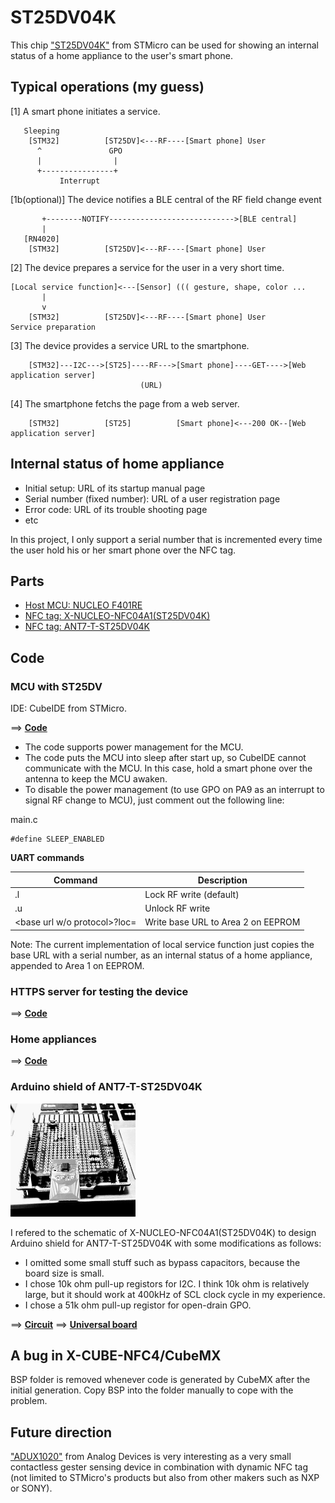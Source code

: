 # ST25DV04K

This chip ["ST25DV04K"](https://www.st.com/en/nfc/st25dv-i2c-series-dynamic-nfc-tags.html) from STMicro can be used for showing an internal status of a home appliance to the user's smart phone.

## Typical operations (my guess)

[1] A smart phone initiates a service.

```
   Sleeping                                         
    [STM32]          [ST25DV]<---RF----[Smart phone] User
      ^               GPO                           
      |                |
      +----------------+
           Interrupt
```

[1b(optional)] The device notifies a BLE central of the RF field change event 

```
       +--------NOTIFY---------------------------->[BLE central]
       |
   [RN4020]                                         
    [STM32]          [ST25DV]<---RF----[Smart phone] User
```

[2] The device prepares a service for the user in a very short time.

```
[Local service function]<---[Sensor] ((( gesture, shape, color ...
       |
       v
    [STM32]          [ST25DV]<---RF----[Smart phone] User
Service preparation  
```

[3] The device provides a service URL to the smartphone.

```
    [STM32]---I2C--->[ST25]----RF--->[Smart phone]----GET---->[Web application server]
                             (URL)
```

[4] The smartphone fetchs the page from a web server.

```
    [STM32]          [ST25]          [Smart phone]<---200 OK--[Web application server]
```

## Internal status of home appliance

- Initial setup: URL of its startup manual page
- Serial number (fixed number): URL of a user registration page
- Error code: URL of its trouble shooting page
- etc

In this project, I only support a serial number that is incremented every time the user hold his or her smart phone over the NFC tag.

## Parts

- [Host MCU: NUCLEO F401RE](https://www.st.com/en/evaluation-tools/nucleo-f401re.html)
- [NFC tag: X-NUCLEO-NFC04A1(ST25DV04K)](https://www.st.com/en/ecosystems/x-nucleo-nfc04a1.html)
- [NFC tag: ANT7-T-ST25DV04K](https://www.st.com/en/evaluation-tools/ant7-t-st25dv04k.html)

## Code

### MCU with ST25DV

IDE: CubeIDE from STMicro.

==> **[Code](./stm32/Dynamic_NFC)**

- The code supports power management for the MCU.
- The code puts the MCU into sleep after start up, so CubeIDE cannot communicate with the MCU. In this case, hold a smart phone over the antenna to keep the MCU awaken.
- To disable the power management (to use GPO on PA9 as an interrupt to signal RF change to MCU), just comment out the following line:

main.c
```
#define SLEEP_ENABLED
```

**UART commands**

|Command                          |Description                        |
|---------------------------------|-----------------------------------|
|.l                               |Lock RF write (default)            |
|.u                               |Unlock RF write                    |
|<base url w/o protocol>?loc=<loc>|Write base URL to Area 2 on EEPROM |

Note: The current implementation of local service function just copies the base URL with a serial number, as an internal status of a home appliance, appended to Area 1 on EEPROM.

### HTTPS server for testing the device

==> **[Code](./webapp)**

### Home appliances

==> **[Code](./home_appliances)**

### Arduino shield of ANT7-T-ST25DV04K

<img src="./kicad/arduino_shield_ant7_t_st25dv04k.jpg" width=200>

I refered to the schematic of X-NUCLEO-NFC04A1(ST25DV04K) to design Arduino shield for ANT7-T-ST25DV04K with some modifications as follows:
- I omitted some small stuff such as bypass capacitors, because the board size is small.
- I chose 10k ohm pull-up registors for I2C. I think 10k ohm is relatively large, but it should work at 400kHz of SCL clock cycle in my experience.
- I chose a 51k ohm pull-up registor for open-drain GPO.

==> **[Circuit](./kicad/ant7_t_st25dv04k.pdf)**
==> **[Universal board](./kicad/arduino_shield_ant7_t_st25dv04k.pdf)**

## A bug in X-CUBE-NFC4/CubeMX

BSP folder is removed whenever code is generated by CubeMX after the initial generation. Copy BSP into the folder manually to cope with the problem.

## Future direction

["ADUX1020"](https://www.analog.com/en/products/adux1020.html) from Analog Devices is very interesting as a very small contactless gester sensing device in combination with dynamic NFC tag (not limited to STMicro's products but also from other makers such as NXP or SONY).

